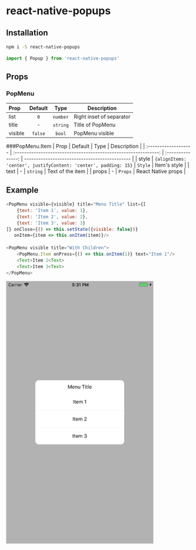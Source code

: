 # react-native-popups

## Installation
```sh
npm i -S react-native-popups
```

```javascript
import { Popup } from 'react-native-popups'
```

## Props
### PopMenu
| Prop                 |  Default  |       Type        | Description                                                |
| :------------------- | :-------: | :---------------: | ---------------------------------------------------------- |
| list                 |    `0`    |     `number`      | Right inset of separator                                   |
| title                |     -     |     `string`      | Title of PopMenu                                           |
| visible              |  `false`  |      `bool`       | PopMenu visible                                            |

###PopMenu.Item
| Prop                 |                             Default                             |       Type        | Description                                   |
| :------------------- | :-------------------------------------------------------------: | :---------------: | --------------------------------------------- |
| style                | `{alignItems: 'center', justifyContent: 'center', padding: 15}` |      `Style`      | Item's <TouchableHighlight/> style            |
| text                 |                                -                                |     `string`      | Text of the item                              |
| props                |                                -                                |      `Props`      | React Native <TouchableHighlight/> props      |

## Example
```javascript
<PopMenu visible={visible} title="Menu Title" list={[
    {text: 'Item 1', value: 1},
    {text: 'Item 2', value: 2},
    {text: 'Item 3', value: 3}
]} onClose={() => this.setState({visible: false})}
   onItem={item => this.onItem(item)}/>

<PopMenu visible title="With Children">
    <PopMenu.Item onPress={() => this.onItem(1)} text="Item 1"/>
    <Text>Item 2<Text>
    <Text>Item 3<Text>
</PopMenu>
```

<p align="center">
    <img align="left" width="400" src="https://github.com/LeeYoungIn/react-native-popups/blob/master/screenshot/Screen2.png">
</p>